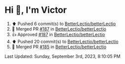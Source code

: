 <h1>Hi 👋, I'm Victor </h1>

<!--RECENT_ACTIVITY:start-->
1. ⬆️ Pushed 6 commit(s) to [BetterLectio/betterLectio](https://github.com/BetterLectio/betterLectio)<br>
2. 🎉 Merged PR [#187](https://github.com/BetterLectio/betterLectio/pull/187) in [BetterLectio/betterLectio](https://github.com/BetterLectio/betterLectio)<br>
3. 👍 Approved [#187](https://github.com/BetterLectio/betterLectio/pull/187#pullrequestreview-1608547242) in [BetterLectio/betterLectio](https://github.com/BetterLectio/betterLectio)<br>
4. ⬆️ Pushed 20 commit(s) to [BetterLectio/betterLectio](https://github.com/BetterLectio/betterLectio)<br>
5. 🎉 Merged PR [#185](https://github.com/BetterLectio/betterLectio/pull/185) in [BetterLectio/betterLectio](https://github.com/BetterLectio/betterLectio)<br>
<!--RECENT_ACTIVITY:end-->

<!--RECENT_ACTIVITY:last_update-->
Last Updated: Sunday, September 3rd, 2023, 8:10:05 PM
<!--RECENT_ACTIVITY:last_update_end-->

